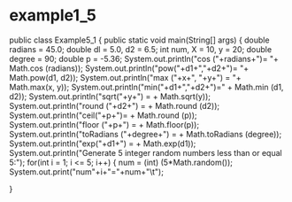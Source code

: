 # example1_5
public class Example5_1 {
public static void main(String[] args)
{
double radians = 45.0;
double dl = 5.0, d2 = 6.5;
int num, X = 10, y = 20;
double degree = 90;
double p = -5.36;
System.out.println("cos ("+radians+")=
"+ Math.cos (radians));
System.out.println("pow("+d1+","+d2+")= "+ Math.pow(d1, d2));
System.out.println("max ("+x+", "+y+") = "+ Math.max(x, y));
System.out.println("min("+d1+","+d2+")=" + Math.min (d1, d2));
System.out.println("sqrt("+y+") = + Math.sqrt(y)); System.out.println("round ("+d2+") = + Math.round (d2)); System.out.println("ceil("+p+")= + Math.round (p)); System.out.println("floor ("+p+") = + Math.floor(p)); System.out.println("toRadians ("+degree+") = +
Math.toRadians (degree));
System.out.println("exp("+d1+") = + Math.exp(d1)); System.out.println("Generate 5 integer random numbers less than or equal 5:");
for(int i = 1; i <= 5; i++)
{
num = (int) (5*Math.random());
System.out.print("num"+i+"="+num+"\t");

}

